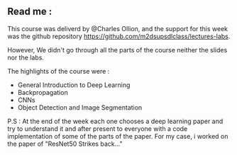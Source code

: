 ## Read me : 
This course was deliverd by @Charles Ollion, and the support for this week was the github repository https://github.com/m2dsupsdlclass/lectures-labs.

However, We didn't go through all the parts of the course neither the slides nor the labs.

The highlights of the course were :
- General Introduction to Deep Learning
- Backpropagation
- CNNs
- Object Detection and Image Segmentation

P.S : At the end of the week each one chooses a deep learning paper and try to understand it and after present to everyone with a code implementation of some of the parts of the paper. For my case, i worked on the paper of "ResNet50 Strikes back..."
